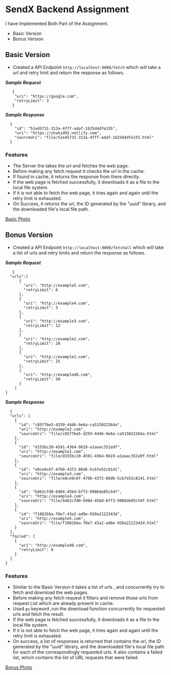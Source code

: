 # SendX Backend Assignment

I have Implemented Both Part of the Assignment.
- Basic Version
- Bonus Version



## Basic Version
- Created a API Endpoint `http://localhost:9090/fetch` which will take a url and retry limit and return the response as follows.


***Sample Request***
```
   {
    "uri": "https://google.com",
    "retryLimit": 3
   }
```

***Sample Response***
```
  {
    "id": "51e45731-313a-4fff-adaf-1625d4dfe155",
    "uri": "https://shahid92.netlify.com",
    "sourceUri": "file/51e45731-313a-4fff-adaf-1625d4dfe155.html"
  }
```


### Features
- The Server the takes the uri and fetches the web page.
- Before making any fetch request it checks the url in the cache.
- If found in cache, it returns the response from there directly.
- If the web page is fetched successfully, it downloads it as a file to the local file system.
- If it is not able to fetch the web page, it tries again and again until the retry limit is exhausted.
- On Success, it returns the uri, the ID generated by the "uuid" library, and the downloaded file's local file path.

[Basic Photo](file/basic.png)

## Bonus Version
- Created a API Endpoint `http://localhost:9090/fetchall` which will take a list of urls and retry limits and return the response as follows.


***Sample Request***
```
   {
  "urls":[
      {
        "uri": "http://example5.com",
        "retryLimit": 6
      },
      {
        "uri": "http://example4.com",
        "retryLimit": 3
      },
      {
        "uri": "http://example3.com",
        "retryLimit": 12
      },
      {
        "uri": "http://example2.com",
        "retryLimit": 20
      },
      {
        "uri": "http://example1.com",
        "retryLimit": 25
      },
      {
        "uri": "http://example40.com",
        "retryLimit": 50
      }
    ]
}
```

***Sample Response***
```
  {
  "urls": [
    {
      "id": "c85f7be5-d259-4446-9e6a-ca515022264a",
      "uri": "http://example2.com",
      "sourceUri": "file/c85f7be5-d259-4446-9e6a-ca515022264a.html"
    },
    {
      "id": "d155bc20-4591-4364-9619-a1aaac352a9f",
      "uri": "http://example1.com",
      "sourceUri": "file/d155bc20-4591-4364-9619-a1aaac352a9f.html"
    },
    {
      "id": "e8ce9c6f-4760-43f2-86d6-5cb7e52c8141",
      "uri": "http://example3.com",
      "sourceUri": "file/e8ce9c6f-4760-43f2-86d6-5cb7e52c8141.html"
    },
    {
      "id": "b462cfd0-6984-45bd-bff3-9986de85c54f",
      "uri": "http://example4.com",
      "sourceUri": "file/b462cfd0-6984-45bd-bff3-9986de85c54f.html"
    },
    {
      "id": "f1082bba-f0e7-43a2-ad0e-920a2122343d",
      "uri": "http://example5.com",
      "sourceUri": "file/f1082bba-f0e7-43a2-ad0e-920a2122343d.html"
    }
  ],
  "failed": [
    {
      "uri": "http://example40.com",
      "retryLimit": 0
    }
  ]
}
```



### Features
- Similar to the Basic Version it takes a list of urls , and concurrently try to fetch and download the web pages.
- Before making any fetch request it filters and remove those urls from request List which are already present in cache.
- Used `go` keyword ,run the download function concurrently for requested urls and fetch the result.
- If the web page is fetched successfully, it downloads it as a file to the local file system.
- If it is not able to fetch the web page, it tries again and again until the retry limit is exhausted.
- On success, a list of responses is returned that contains the uri, the ID generated by the "uuid" library, and the downloaded file's local file path for each of the correspondingly requested urls. It also contains a failed list, which contains the list of URL requests that were failed.


[Bonus Photo](file/bonus.png)